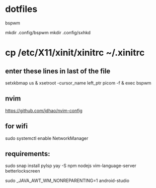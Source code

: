 # dotfiles
bspwm

mkdir .config/bspwm
mkdir .config/sxhkd

# cp /etc/X11/xinit/xinitrc ~/.xinitrc
## enter these lines in last of the file

setxkbmap us &
xsetroot -cursor_name left_ptr
picom -f &
exec bspwm

## nvim
https://github.com/jdhao/nvim-config

## for wifi
sudo systemctl enable NetworkManager


## requirements:
sudo snap install pylsp
yay -S npm nodejs vim-language-server betterlockscreen


sudo _JAVA_AWT_WM_NONREPARENTING=1 android-studio
